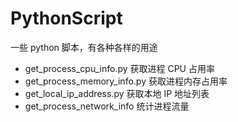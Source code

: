 # PythonScript

一些 python 脚本，有各种各样的用途

- get_process_cpu_info.py 获取进程 CPU 占用率
- get_process_memory_info.py 获取进程内存占用率
- get_local_ip_address.py 获取本地 IP 地址列表
- get_process_network_info 统计进程流量
